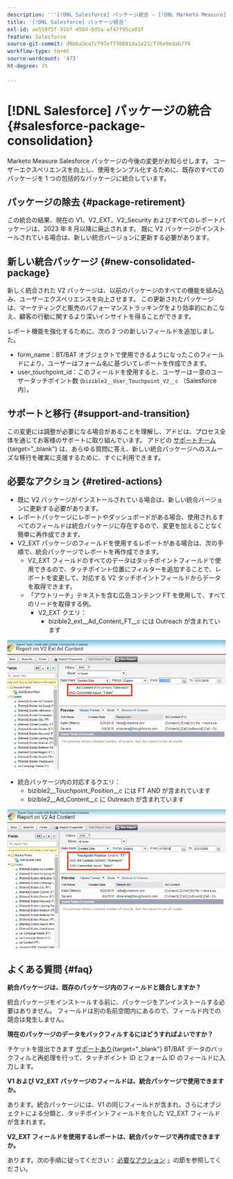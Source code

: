 ```yaml
---
description: '''[!DNL Salesforce] パッケージ統合 — [!DNL Marketo Measure]  — 製品ドキュメント`'
title: '[!DNL Salesforce] パッケージ統合'
exl-id: ae559f5f-91bf-4504-9d5a-af47f95ca01f
feature: Salesforce
source-git-commit: d6bba3ea7cf97ef730681da1e21cf76e9edab779
workflow-type: tm+mt
source-wordcount: '473'
ht-degree: 7%

---
```


# [!DNL Salesforce] パッケージの統合 {#salesforce-package-consolidation}

Marketo Measure Salesforce パッケージの今後の変更がお知らせします。 ユーザーエクスペリエンスを向上し、使用をシンプル化するために、既存のすべてのパッケージを 1 つの包括的なパッケージに統合しています。

## パッケージの除去 {#package-retirement}

この統合の結果、現在の V1、V2_EXT、V2_Security およびすべてのレポートパッケージは、2023 年 8 月以降に廃止されます。 既に V2 パッケージがインストールされている場合は、新しい統合バージョンに更新する必要があります。

## 新しい統合パッケージ {#new-consolidated-package}

新しく統合された V2 パッケージは、以前のパッケージのすべての機能を組み込み、ユーザーエクスペリエンスを向上させます。 この更新されたパッケージは、マーケティングと販売のパフォーマンストラッキングをより効率的におこなえ、顧客の行動に関するより深いインサイトを得ることができます。

レポート機能を強化するために、次の 2 つの新しいフィールドを追加しました。

* form_name：BT/BAT オブジェクトで使用できるようになったこのフィールドにより、ユーザーはフォーム名に基づいてレポートを作成できます。
* user_touchpoint_id：このフィールドを使用すると、ユーザーは一意のユーザータッチポイント数 (`bizible2__User_Touchpoint_V2__c` （Salesforce 内）。

## サポートと移行 {#support-and-transition}

この変更には調整が必要になる場合があることを理解し、アドビは、プロセス全体を通じてお客様のサポートに取り組んでいます。 アドビの [サポートチーム](https://nation.marketo.com/t5/support/ct-p/Support){target="_blank"} は、あらゆる質問に答え、新しい統合パッケージへのスムーズな移行を確実に支援するために、すぐに利用できます。

## 必要なアクション {#retired-actions}

* 既に V2 パッケージがインストールされている場合は、新しい統合バージョンに更新する必要があります。
* レポートパッケージにレポートやダッシュボードがある場合、使用されるすべてのフィールドは統合パッケージに存在するので、変更を加えることなく簡単に再作成できます。
* V2_EXT パッケージのフィールドを使用するレポートがある場合は、次の手順で、統合パッケージでレポートを再作成できます。
   * V2_EXT フィールドのすべてのデータはタッチポイントフィールドで使用できるので、タッチポイント位置にフィルターを追加することで、レポートを変更して、対応する V2 タッチポイントフィールドからデータを取得できます。
   * 「アウトリーチ」テキストを含む広告コンテンツ FT を使用して、すべてのリードを取得する例。
      * V2_EXT クエリ：
         * bizible2_ext__Ad_Content_FT__c には Outreach が含まれています

![](assets/package-consolidation-1.png)

* 統合パッケージ内の対応するクエリ：
   * bizible2__Touchpoint_Position__c には FT AND が含まれています
   * bizible2__Ad_Content__c に Outreach が含まれています

![](assets/salesforce-package-consolidation-2.png)

## よくある質問 {#faq}

**統合パッケージは、既存のパッケージ内のフィールドと競合しますか？**

統合パッケージをインストールする前に、パッケージをアンインストールする必要はありません。 フィールドは別の名前空間内にあるので、フィールド内での競合は発生しません。

**現在のパッケージのデータをバックフィルするにはどうすればよいですか？**

チケットを提出できます [サポートあり](https://nation.marketo.com/t5/support/ct-p/Support){target="_blank"} BT/BAT データのバックフィルと再処理を行って、タッチポイント ID とフォーム ID のフィールドに入力します。

**V1 および V2_EXT パッケージのフィールドは、統合パッケージで使用できますか。**

あります。統合パッケージには、V1 の同じフィールドが含まれ、さらにオブジェクトによる分類と、タッチポイントフィールドを介した V2_EXT フィールドが含まれます。

**V2_EXT フィールドを使用するレポートは、統合パッケージで再作成できますか。**

あります。次の手順に従ってください： [必要なアクション](#retired-actions) 」の節を参照してください。
